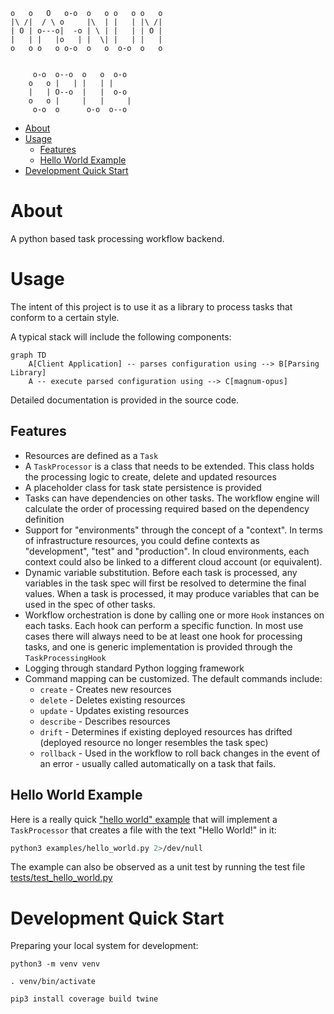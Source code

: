 ```text
o   o   O   o-o  o   o o   o o   o 
|\ /|  / \ o     |\  | |   | |\ /| 
| O | o---o|  -o | \ | |   | | O | 
|   | |   |o   | |  \| |   | |   | 
o   o o   o o-o  o   o  o-o  o   o 
                                   
                                   
     o-o  o--o  o   o  o-o         
    o   o |   | |   | |            
    |   | O--o  |   |  o-o         
    o   o |     |   |     |        
     o-o  o      o-o  o--o         
```

- [About](#about)
- [Usage](#usage)
  - [Features](#features)
  - [Hello World Example](#hello-world-example)
- [Development Quick Start](#development-quick-start)

# About

A python based task processing workflow backend.

# Usage

The intent of this project is to use it as a library to process tasks that conform to a certain style.

A typical stack will include the following components:

```mermaid
graph TD
    A[Client Application] -- parses configuration using --> B[Parsing Library]
    A -- execute parsed configuration using --> C[magnum-opus]
```

Detailed documentation is provided in the source code.

## Features

* Resources are defined as a `Task`
* A `TaskProcessor` is a class that needs to be extended. This class holds the processing logic to create, delete and updated resources
* A placeholder class for task state persistence is provided
* Tasks can have dependencies on other tasks. The workflow engine will calculate the order of processing required based on the dependency definition
* Support for "environments" through the concept of a "context". In terms of infrastructure resources, you could define contexts as "development", "test" and "production". In cloud environments, each context could also be linked to a different cloud account (or equivalent).
* Dynamic variable substitution. Before each task is processed, any variables in the task spec will first be resolved to determine the final values. When a task is processed, it may produce variables that can be used in the spec of other tasks.
* Workflow orchestration is done by calling one or more `Hook` instances on each tasks. Each hook can perform a specific function. In most use cases there will always need to be at least one hook for processing tasks, and one is generic implementation is provided through the `TaskProcessingHook`
* Logging through standard Python logging framework
* Command mapping can be customized. The default commands include:
  * `create` - Creates new resources
  * `delete` - Deletes existing resources
  * `update` - Updates existing resources
  * `describe` - Describes resources
  * `drift` - Determines if existing deployed resources has drifted (deployed resource no longer resembles the task spec)
  * `rollback` - Used in the workflow to roll back changes in the event of an error - usually called automatically on a task that fails.

## Hello World Example

Here is a really quick ["hello world" example](./examples/hello_world.py) that will implement a `TaskProcessor` that creates a file with the text "Hello World!" in it:

```sh
python3 examples/hello_world.py 2>/dev/null
```

The example can also be observed as a unit test by running the test file [tests/test_hello_world.py](tests/test_hello_world.py)

# Development Quick Start

Preparing your local system for development:

```shell
python3 -m venv venv

. venv/bin/activate

pip3 install coverage build twine
```

